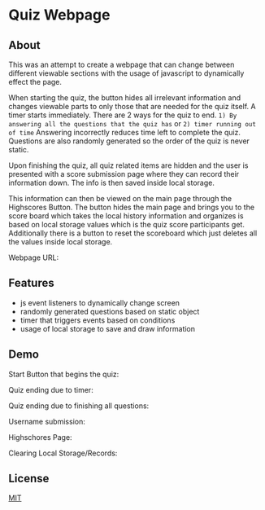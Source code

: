 # Quiz Webpage

## About

This was an attempt to create a webpage that can change between different viewable sections with the usage of javascript to dynamically effect the page. 

When starting the quiz, the button hides all irrelevant information and changes viewable parts to only those that are needed for the quiz itself. A timer starts immediately. There are 2 ways for the quiz to end. `1) By answering all the questions that the quiz has` or `2) timer running out of time` Answering incorrectly reduces time left to complete the quiz. Questions are also randomly generated so the order of the quiz is never static. 

Upon finishing the quiz, all quiz related items are hidden and the user is presented with a score submission page where they can record their information down. The info is then saved inside local storage. 

This information can then be viewed on the main page through the Highscores Button. The button hides the main page and brings you to the score board which takes the  local history information and organizes is based on local storage values which is the quiz score participants get. Additionally there is a button to reset the scoreboard which just deletes all the values inside local storage.

Webpage URL: 
## Features

- js event listeners to dynamically change screen
- randomly generated questions based on static object
- timer that triggers events based on conditions
- usage of local storage to save and draw information


## Demo

Start Button that begins the quiz:


Quiz ending due to timer:


Quiz ending due to finishing all questions:


Username submission:


Highschores Page:


Clearing Local Storage/Records:
## License

[MIT](https://choosealicense.com/licenses/mit/)

